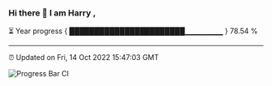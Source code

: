 ### Hi there 👋 I am Harry , 

⏳ Year progress { ███████████████████████▁▁▁▁▁▁▁ } 78.54 %

---

⏰ Updated on Fri, 14 Oct 2022 15:47:03 GMT

![Progress Bar CI](https://github.com/duykhang68/duykhang68/workflows/Progress%20Bar%20CI/badge.svg)

